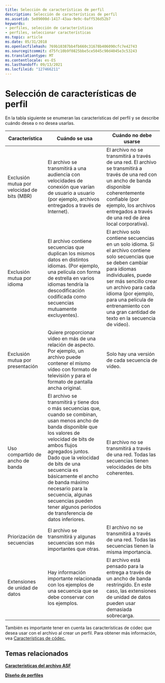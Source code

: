 ```yaml
---
title: Selección de características de perfil
description: Selección de características de perfil
ms.assetid: 5e09000d-1417-43aa-9e9c-0aff536d52b7
keywords:
- perfiles, selección de características
- perfiles, seleccionar características
ms.topic: article
ms.date: 05/31/2018
ms.openlocfilehash: 769b10387bb4fb660c31678b406090cfc7e42743
ms.sourcegitcommit: d75fc10b9f0825bbe5ce5045c90d4045e3c53243
ms.translationtype: MT
ms.contentlocale: es-ES
ms.lasthandoff: 09/13/2021
ms.locfileid: "127466211"
---
```

# <a name="selecting-profile-features"></a>Selección de características de perfil

En la tabla siguiente se enumeran las características del perfil y se describe cuándo desea o no desea usarlas.



| Característica                            | Cuándo se usa                                                                                                                                                                                                                                                                                                                | Cuándo no debe usarse                                                                                                                                                                                                                                                                     |
|------------------------------------|----------------------------------------------------------------------------------------------------------------------------------------------------------------------------------------------------------------------------------------------------------------------------------------------------------------------------|------------------------------------------------------------------------------------------------------------------------------------------------------------------------------------------------------------------------------------------------------------------------------------|
| Exclusión mutua por velocidad de bits (MBR) | El archivo se transmitirá a una audiencia con velocidades de conexión que varían de usuario a usuario (por ejemplo, archivos entregados a través de Internet).                                                                                                                                                                              | El archivo no se transmitirá a través de una red. El archivo se transmitirá a través de una red con un ancho de banda disponible coherentemente confiable (por ejemplo, los archivos entregados a través de una red de área local corporativa).<br/>                                                              |
| Exclusión mutua por idioma       | El archivo contiene secuencias que duplican los mismos datos en distintos idiomas. (Por ejemplo, una película con forma de estrella en varios idiomas tendría la descodificación codificada como secuencias mutuamente excluyentes).                                                                                                                         | El archivo solo contiene secuencias en un solo idioma. Si el archivo contiene solo secuencias que se deben cambiar para idiomas individuales, puede ser más sencillo crear un archivo para cada idioma (por ejemplo, para una película de entrenamiento con una gran cantidad de texto en la secuencia de vídeo).<br/> |
| Exclusión mutua por presentación   | Quiere proporcionar vídeo en más de una relación de aspecto. Por ejemplo, un archivo puede contener el mismo vídeo con formato de televisión y para el formato de pantalla ancha original.                                                                                                                                     | Solo hay una versión de cada secuencia de vídeo.                                                                                                                                                                                                                                    |
| Uso compartido de ancho de banda                  | El archivo se transmitirá y tiene dos o más secuencias que, cuando se combinan, usan menos ancho de banda disponible que los valores de velocidad de bits de ambos flujos agregados juntos. Dado que la velocidad de bits de una secuencia es básicamente el ancho de banda máximo necesario para la secuencia, algunas secuencias pueden tener algunos períodos de transferencia de datos inferiores. | El archivo no se transmitirá a través de una red. Todas las secuencias tienen velocidades de bits coherentes.<br/>                                                                                                                                                                                     |
| Priorización de secuencias              | El archivo se transmitirá y algunas secuencias son más importantes que otras.                                                                                                                                                                                                                                                 | El archivo no se transmitirá a través de una red. Todas las secuencias tienen la misma importancia.<br/>                                                                                                                                                                                       |
| Extensiones de unidad de datos               | Hay información importante relacionada con los ejemplos de una secuencia que se debe conservar con los ejemplos.                                                                                                                                                                                                                      | El archivo está pensado para la entrega a través de un ancho de banda restringido. En este caso, las extensiones de unidad de datos pueden usar demasiada sobrecarga.                                                                                                                                                    |



 

También es importante tener en cuenta las características de códec que desea usar con el archivo al crear un perfil. Para obtener más información, vea [Características de códec.](codec-features.md)

## <a name="related-topics"></a>Temas relacionados

<dl> <dt>

[**Características del archivo ASF**](asf-file-features.md)
</dt> <dt>

[**Diseño de perfiles**](designing-profiles.md)
</dt> </dl>

 

 





